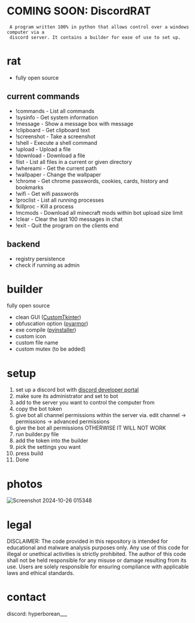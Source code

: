 # COMING SOON: DiscordRAT
	 A program written 100% in python that allows control over a windows computer via a 
	 discord server. It contains a builder for ease of use to set up.

# rat
- fully open source
## current commands
- !commands - List all commands
- !sysinfo - Get system information
- !message - Show a message box with message
- !clipboard - Get clipboard text
- !screenshot - Take a screenshot
- !shell - Execute a shell command
- !upload - Upload a file
- !download - Download a file
- !list - List all files in a current or given directory
- !whereami - Get the current path
- !wallpaper - Change the wallpaper
- !chrome - Get chrome passwords, cookies, cards, history and bookmarks
- !wifi - Get wifi passwords
- !proclist - List all running processes
- !killproc - Kill a process
- !mcmods - Download all minecraft mods within bot upload size limit
- !clear - Clear the last 100 messages in chat
- !exit - Quit the program on the clients end
## backend
- registry persistence
- check if running as admin 

# builder
fully open source
- clean GUI ([CustomTkinter](https://github.com/tomschimansky/customtkinter))
- obfuscation option ([pyarmor](https://github.com/dashingsoft/pyarmor))
- exe compile ([pyinstaller](https://github.com/pyinstaller/pyinstaller))
- custom icon
- custom file name
- custom mutex (to be added)

# setup
1. set up a discord bot with [discord developer portal](https://discord.com/developers/applications)
2. make sure its administrator and set to bot
3. add to the server you want to control the computer from
4. copy the bot token
5. give bot all channel permissions within the server via. edit channel -> permissions -> advanced permissions 
6. give the bot all permissions OTHERWISE IT WILL NOT WORK
7. run builder.py file
8. add the token into the builder
9. pick the settings  you want
10. press build
11. Done 

# photos
![Screenshot 2024-10-26 015348](https://github.com/user-attachments/assets/335c328d-faac-42e1-be7b-36e5912c63ba)
# legal
DISCLAIMER: The code provided in this repository is intended for educational and malware analysis purposes only. Any use of this code for illegal or unethical activities is strictly prohibited. The author of this code shall not be held responsible for any misuse or damage resulting from its use. Users are solely responsible for ensuring compliance with applicable laws and ethical standards.  

# contact
discord: hyperborean___
